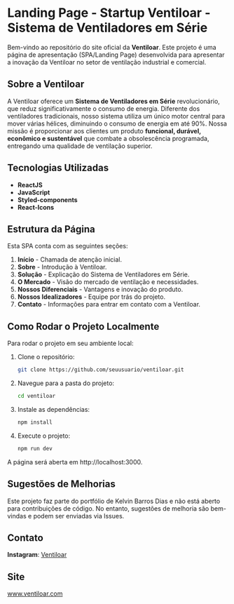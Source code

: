# Landing Page - Startup Ventiloar - Sistema de Ventiladores em Série

Bem-vindo ao repositório do site oficial da **Ventiloar**. Este projeto é uma página de apresentação (SPA/Landing Page) desenvolvida para apresentar a inovação da Ventiloar no setor de ventilação industrial e comercial.

## Sobre a Ventiloar

A Ventiloar oferece um **Sistema de Ventiladores em Série** revolucionário, que reduz significativamente o consumo de energia. Diferente dos ventiladores tradicionais, nosso sistema utiliza um único motor central para mover várias hélices, diminuindo o consumo de energia em até 90%. Nossa missão é proporcionar aos clientes um produto **funcional, durável, econômico e sustentável** que combate a obsolescência programada, entregando uma qualidade de ventilação superior.

## Tecnologias Utilizadas

- **ReactJS**
- **JavaScript**
- **Styled-components**
- **React-Icons**

## Estrutura da Página

Esta SPA conta com as seguintes seções:

1. **Início** - Chamada de atenção inicial.
2. **Sobre** - Introdução à Ventiloar.
3. **Solução** - Explicação do Sistema de Ventiladores em Série.
4. **O Mercado** - Visão do mercado de ventilação e necessidades.
5. **Nossos Diferenciais** - Vantagens e inovação do produto.
6. **Nossos Idealizadores** - Equipe por trás do projeto.
7. **Contato** - Informações para entrar em contato com a Ventiloar.

## Como Rodar o Projeto Localmente

Para rodar o projeto em seu ambiente local:

1. Clone o repositório:
   ```bash
   git clone https://github.com/seuusuario/ventiloar.git

2. Navegue para a pasta do projeto:
   ```bash
   cd ventiloar

3. Instale as dependências:
   ```bash
   npm install

4. Execute o projeto:
   ```bash
   npm run dev

A página será aberta em http://localhost:3000.

## Sugestões de Melhorias
Este projeto faz parte do portfólio de Kelvin Barros Dias e não está aberto para contribuições de código. No entanto, sugestões de melhoria são bem-vindas e podem ser enviadas via Issues.

## Contato
**Instagram**: [Ventiloar](https://www.instagram.com/ventiloar)

## Site
www.ventiloar.com
